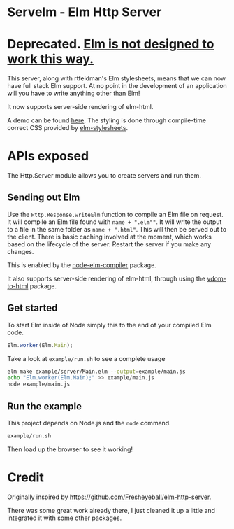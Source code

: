 # Servelm - Elm Http Server

# Deprecated. [Elm is not designed to work this way.](//github.com/eeue56/take-home#should-i-use-this-in-production)




This server, along with rtfeldman's Elm stylesheets, means that we can now have full stack Elm support. At no point in the development of an application will you have to write anything other than Elm!

It now supports server-side rendering of elm-html.

A demo can be found [here](http://107.170.81.176/). The styling is done through compile-time correct CSS provided by [elm-stylesheets](https://github.com/rtfeldman/elm-stylesheets).

# APIs exposed

The Http.Server module allows you to create servers and run them.

## Sending out Elm

Use the `Http.Response.writeElm` function to compile an Elm file on request. It will compile an Elm file found with `name + ".elm""`. It will write the output to a file in the same folder as `name + ".html"`. This will then be served out to the client. There is basic caching involved at the moment, which works based on the lifecycle of the server. Restart the server if you make any changes.

This is enabled by the [node-elm-compiler](https://github.com/rtfeldman/node-elm-compiler) package.

It also supports server-side rendering of elm-html, through using the [vdom-to-html](https://github.com/nthtran/vdom-to-html) package.


## Get started

To start Elm inside of Node simply this to the end of your compiled Elm code.

```JavaScript
Elm.worker(Elm.Main);
```

Take a look at `example/run.sh` to see a complete usage

```bash
elm make example/server/Main.elm --output=example/main.js
echo "Elm.worker(Elm.Main);" >> example/main.js
node example/main.js
```

## Run the example

This project depends on Node.js and the `node` command.

```bash
example/run.sh
```

Then load up the browser to see it working!


# Credit

Originally inspired by https://github.com/Fresheyeball/elm-http-server.

There was some great work already there, I just cleaned it up a little and integrated it with some other packages.

